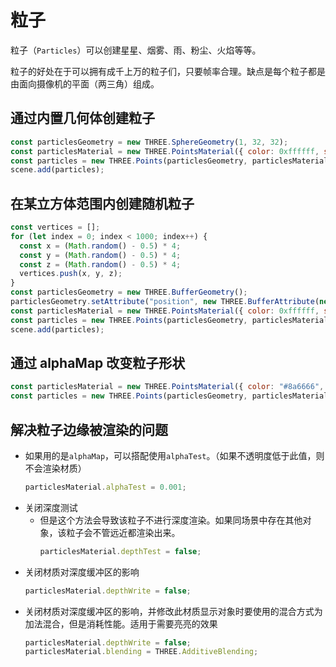 # 粒子

粒子（`Particles`）可以创建星星、烟雾、雨、粉尘、火焰等等。

粒子的好处在于可以拥有成千上万的粒子们，只要帧率合理。缺点是每个粒子都是由面向摄像机的平面（两三角）组成。

## 通过内置几何体创建粒子

```js
const particlesGeometry = new THREE.SphereGeometry(1, 32, 32);
const particlesMaterial = new THREE.PointsMaterial({ color: 0xffffff, size: 0.0078 });
const particles = new THREE.Points(particlesGeometry, particlesMaterial);
scene.add(particles);
```

## 在某立方体范围内创建随机粒子

```js
const vertices = [];
for (let index = 0; index < 1000; index++) {
  const x = (Math.random() - 0.5) * 4;
  const y = (Math.random() - 0.5) * 4;
  const z = (Math.random() - 0.5) * 4;
  vertices.push(x, y, z);
}
const particlesGeometry = new THREE.BufferGeometry();
particlesGeometry.setAttribute("position", new THREE.BufferAttribute(new Float32Array(vertices), 3));
const particlesMaterial = new THREE.PointsMaterial({ color: 0xffffff, size: 0.009 });
const particles = new THREE.Points(particlesGeometry, particlesMaterial);
scene.add(particles);
```

## 通过 alphaMap 改变粒子形状

```js
const particlesMaterial = new THREE.PointsMaterial({ color: "#8a6666", size: 0.09, transparent: true, alphaMap: particleTexture });
const particles = new THREE.Points(particlesGeometry, particlesMaterial);
```

## 解决粒子边缘被渲染的问题

- 如果用的是`alphaMap`，可以搭配使用`alphaTest`。（如果不透明度低于此值，则不会渲染材质）
  ```js
  particlesMaterial.alphaTest = 0.001;
  ```
- 关闭深度测试
  - 但是这个方法会导致该粒子不进行深度渲染。如果同场景中存在其他对象，该粒子会不管远近都渲染出来。
    ```js
    particlesMaterial.depthTest = false;
    ```
- 关闭材质对深度缓冲区的影响
  ```js
  particlesMaterial.depthWrite = false;
  ```
- 关闭材质对深度缓冲区的影响，并修改此材质显示对象时要使用的混合方式为加法混合，但是消耗性能。适用于需要亮亮的效果
  ```js
  particlesMaterial.depthWrite = false;
  particlesMaterial.blending = THREE.AdditiveBlending;
  ```
